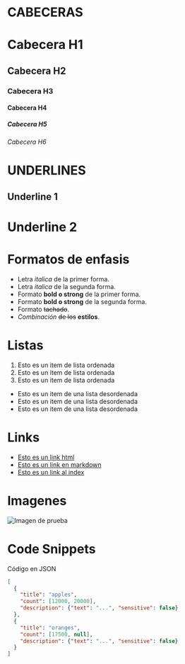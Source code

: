 # CABECERAS
# Cabecera H1
## Cabecera H2
### Cabecera H3
#### Cabecera H4
##### Cabecera H5
###### Cabecera H6


# UNDERLINES
Underline 1
------------

Underline 2
===========

# Formatos de enfasis
- Letra *italica* de la primer forma.
- Letra _italica_ de la segunda forma.
- Formato **bold o strong** de la primer forma.
- Formato __bold o strong__ de la segunda forma.
- Formato ~~tachado~~.
- *Combinación* ~~de los~~ **estilos**.

# Listas
1. Esto es un item de lista ordenada  
2. Esto es un item de lista ordenada
3. Esto es un item de lista ordenada

- Esto es un item de una lista desordenada
- Esto es un item de una lista desordenada
- Esto es un item de una lista desordenada

# Links
- <a href="https://www.youtube.com/">Esto es un link html</a>
- [Esto es un link en markdown](https://www.youtube.com/)
- [Esto es un link al index](index.html)

# Imagenes
![Imagen de prueba](https://s1.1zoom.me/big0/278/Skulls_Gothic_Fantasy_Dress_554441_1280x917.jpg)

# Code Snippets
Código en JSON
```JSON
[
  {
    "title": "apples",
    "count": [12000, 20000],
    "description": {"text": "...", "sensitive": false}
  },
  {
    "title": "oranges",
    "count": [17500, null],
    "description": {"text": "...", "sensitive": false}
  }
]

```
